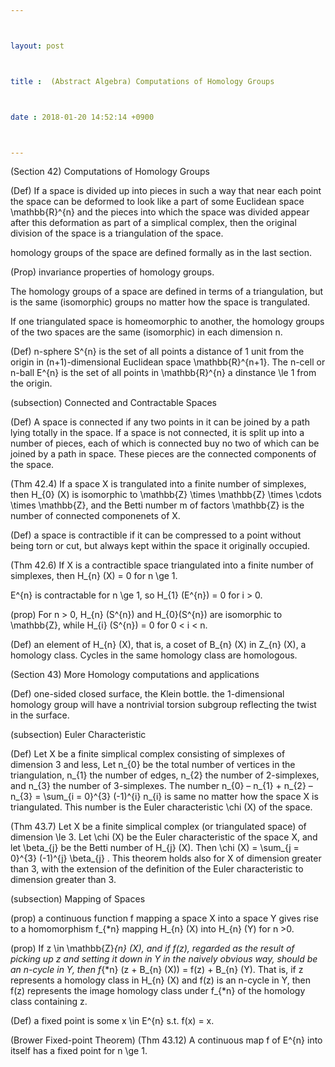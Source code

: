 ```yaml
---



layout: post



title :  (Abstract Algebra) Computations of Homology Groups



date : 2018-01-20 14:52:14 +0900



---
```


(Section 42) Computations of Homology Groups

(Def) If a space is divided up into pieces in such a way that near each point the space can be deformed to look like a part of some Euclidean space \mathbb{R}^{n} and the pieces into which the space was divided appear after this deformation as part of a simplical complex, then the original division of the space is a triangulation of the space.

homology groups of the space are defined formally as in the last section.

(Prop) invariance properties of homology groups.

The homology groups of a space are defined in terms of a triangulation, but is the same (isomorphic) groups no matter how the space is trangulated.

If one triangulated space is homeomorphic to another, the homology groups of the two spaces are the same (isomorphic) in each dimension n.

(Def) n-sphere S^{n} is the set of all points a distance of 1 unit from the origin in (n+1)-dimensional Euclidean space \mathbb{R}^{n+1}. The n-cell or n-ball E^{n} is the set of all points in \mathbb{R}^{n} a dinstance \le 1 from the origin.

(subsection) Connected and Contractable Spaces

(Def) A space is connected if any two points in it can be joined by a path lying totally in the space. If a space is not connected, it is split up into a number of pieces, each of which is connected buy no two of which can be joined by a path in space. These pieces are the connected components of the space.

(Thm 42.4) If a space X is trangulated into a finite number of simplexes, then H_{0} (X) is isomorphic to \mathbb{Z} \times \mathbb{Z} \times \cdots \times \mathbb{Z}, and the Betti number m of factors \mathbb{Z} is the number of connected componenets of X.

(Def) a space is contractible if it can be compressed to a point without being torn or cut, but always kept within the space it originally occupied.

(Thm 42.6) If X is a contractible space triangulated into a finite number of simplexes, then H_{n} (X) = 0 for n \ge 1.

E^{n} is contractable for n \ge 1, so H_{1} (E^{n}) = 0 for i > 0.

(prop) For n > 0, H_{n} (S^{n}) and H_{0}(S^{n}) are isomorphic to \mathbb{Z}, while H_{i} (S^{n}) = 0 for 0 < i < n.

(Def) an element of H_{n} (X), that is, a coset of B_{n} (X) in Z_{n} (X), a homology class. Cycles in the same homology class are homologous.

(Section 43) More Homology computations and applications

(Def) one-sided closed surface, the Klein bottle. the 1-dimensional homology group will have a nontrivial torsion subgroup reflecting the twist in the surface.

(subsection) Euler Characteristic

(Def) Let X be a finite simplical complex consisting of simplexes of dimension 3 and less, Let n_{0} be the total number of vertices in the triangulation, n_{1} the number of edges, n_{2} the number of 2-simplexes, and n_{3} the number of 3-simplexes. The number n_{0} – n_{1} + n_{2} – n_{3} = \sum_{i = 0}^{3} (-1)^{i} n_{i} is same no matter how the space X is triangulated. This number is the Euler characteristic \chi (X) of the space. 

(Thm 43.7) Let X be a finite simplical complex (or triangulated space) of dimension \le 3. Let \chi (X) be the Euler characteristic of the space X, and let \beta_{j} be the Betti number of H_{j} (X). Then \chi (X) = \sum_{j = 0}^{3} (-1)^{j} \beta_{j} . This theorem holds also for X of dimension greater than 3, with the extension of the definition of the Euler characteristic to dimension greater than 3.

(subsection) Mapping of Spaces

(prop) a continuous function f mapping a space X into a space Y gives rise to a homomorphism f_{*n} mapping H_{n} (X) into H_{n} (Y) for n >0.

(prop) If z \in \mathbb{Z}_{n} (X), and if f(z), regarded as the result of picking up z and setting it down in Y in the naively obvious way, should be an n-cycle in Y, then f_{*n} (z + B_{n} (X)) = f(z) + B_{n} (Y). That is, if z represents a homology class in H_{n} (X) and f(z) is an n-cycle in Y, then f(z) represents the image homology class under f_{*n} of the homology class containing z.

(Def) a fixed point is some x \in E^{n} s.t. f(x) = x.

(Brower Fixed-point Theorem) (Thm 43.12) A continuous map f of E^{n} into itself has a fixed point for n \ge 1.

